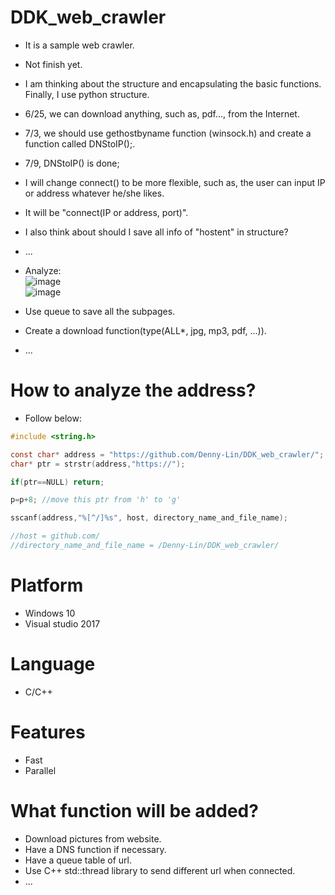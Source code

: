 # DDK_web_crawler
* It is a sample web crawler.
* Not finish yet.
* I am thinking about the structure and encapsulating the basic functions. Finally, I use python structure.
* 6/25, we can download anything, such as, pdf..., from the Internet.
* 7/3, we should use gethostbyname function (winsock.h) and create a function called DNStoIP();.
* 7/9, DNStoIP() is done;
* I will change connect() to be more flexible, such as, the user can input IP or address whatever he/she likes.
* It will be "connect(IP or address, port)".
* I also think about should I save all info of "hostent" in structure? 
* ...

* Analyze: <br>
![image](https://user-images.githubusercontent.com/67073582/124311936-172d6280-dba1-11eb-80b5-6d483d59e2c5.png) <br>
![image](https://user-images.githubusercontent.com/67073582/124312309-aa669800-dba1-11eb-80ab-558d560b2288.png) <br>

* Use queue to save all the subpages.
* Create a download function(type(ALL*, jpg, mp3, pdf, ...)).
* ...
# How to analyze the address?
* Follow below:
```C
#include <string.h>

const char* address = "https://github.com/Denny-Lin/DDK_web_crawler/";
char* ptr = strstr(address,"https://");

if(ptr==NULL) return;

p=p+8; //move this ptr from 'h' to 'g'

sscanf(address,"%[^/]%s", host, directory_name_and_file_name);

//host = github.com/
//directory_name_and_file_name = /Denny-Lin/DDK_web_crawler/

```

# Platform
* Windows 10
* Visual studio 2017

# Language
* C/C++

# Features
* Fast
* Parallel

# What function will be added?
* Download pictures from website.
* Have a DNS function if necessary.
* Have a queue table of url.
* Use C++ std::thread library to send different url when connected.
* ...
